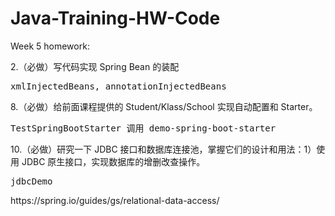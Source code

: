 # Java-Training-HW-Code
Week 5 homework:

2.（必做）写代码实现 Spring Bean 的装配
<p><pre>xmlInjectedBeans, annotationInjectedBeans</pre></p>

8.（必做）给前面课程提供的 Student/Klass/School 实现自动配置和 Starter。
<p><pre>TestSpringBootStarter 调用 demo-spring-boot-starter</pre></p>

10.（必做）研究一下 JDBC 接口和数据库连接池，掌握它们的设计和用法：1）使用 JDBC 原生接口，实现数据库的增删改查操作。
<p><pre>jdbcDemo</pre></p>
https://spring.io/guides/gs/relational-data-access/
